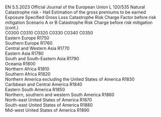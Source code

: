 EN  5.5.2023 Official Journal of the European Union L 120/535
 Natural Catastrophe risk - Hail  Estimation of the 
gross premiums to 
be earned  Exposure  Specified Gross 
Loss  Catastrophe Risk 
Charge Factor 
before risk 
mitigation  Scenario A 
or B  Catastrophe Risk 
Charge before risk 
mitigation  (cont.)  
C0300  C0310  C0320  C0330  C0340  C0350  
Eastern Europe  R1750  
Southern Europe  R1760  
Central and Western Asia  R1770  
Eastern Asia  R1780  
South and South-Eastern Asia  R1790  
Oceania  R1800  
Northern Africa  R1810  
Southern Africa  R1820  
Northern America excluding the United 
States of America  R1830  
Caribbean and Central America  R1840  
Eastern South America  R1850  
Northern, southern and western South 
America  R1860  
North-east United States of America  R1870  
South-east United States of America  R1880  
Mid-west United States of America  R1890
